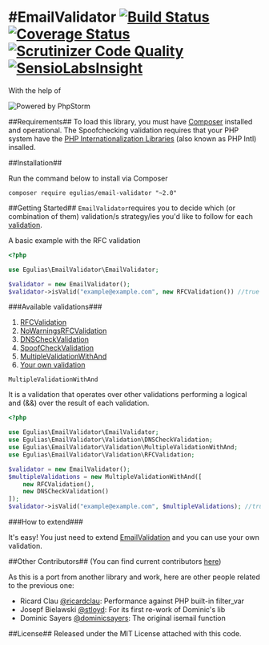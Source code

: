 #EmailValidator
[![Build Status](https://travis-ci.org/egulias/EmailValidator.png?branch=master)](https://travis-ci.org/egulias/EmailValidator) [![Coverage Status](https://coveralls.io/repos/egulias/EmailValidator/badge.png?branch=master)](https://coveralls.io/r/egulias/EmailValidator?branch=master) [![Scrutinizer Code Quality](https://scrutinizer-ci.com/g/egulias/EmailValidator/badges/quality-score.png?b=master)](https://scrutinizer-ci.com/g/egulias/EmailValidator/?branch=master) [![SensioLabsInsight](https://insight.sensiolabs.com/projects/22ba6692-9c02-42e5-a65d-1c5696bfffc6/small.png)](https://insight.sensiolabs.com/projects/22ba6692-9c02-42e5-a65d-1c5696bfffc6)
=============================
With the help of

![Powered by PhpStorm](https://www.jetbrains.com/phpstorm/documentation/docs/logo_phpstorm.png)

##Requirements##
To load this library, you must have [Composer](https://getcomposer.org) installed and operational. The Spoofchecking validation requires that your PHP system have the [PHP Internationalization Libraries](http://php.net/manual/en/book.intl.php) (also known as PHP Intl) insalled.

##Installation##

Run the command below to install via Composer

```shell
composer require egulias/email-validator "~2.0"
```

##Getting Started##
`EmailValidator`requires you to decide which (or combination of them) validation/s strategy/ies you'd like to follow for each [validation](#available-validations).

A basic example with the RFC validation
```php
<?php

use Egulias\EmailValidator\EmailValidator;

$validator = new EmailValidator();
$validator->isValid("example@example.com", new RFCValidation()) //true
```


###Available validations###

1. [RFCValidation](https://github.com/egulias/EmailValidator/blob/master/EmailValidator/Validation/RFCValidation.php)
2. [NoWarningsRFCValidation](https://github.com/egulias/EmailValidator/blob/master/EmailValidator/Validation/NoRFCWarningsValidation.php)
3. [DNSCheckValidation](https://github.com/egulias/EmailValidator/blob/master/EmailValidator/Validation/DNSCheckValidation.php)
4. [SpoofCheckValidation](https://github.com/egulias/EmailValidator/blob/master/EmailValidator/Validation/SpoofCheckValidation.php)
5. [MultipleValidationWithAnd](https://github.com/egulias/EmailValidator/blob/master/EmailValidator/Validation/MultipleValidationWithAnd.php)
6. [Your own validation](#how-to-extend)

`MultipleValidationWithAnd`

It is a validation that operates over other validations performing a logical and (&&) over the result of each validation.

```php
<?php

use Egulias\EmailValidator\EmailValidator;
use Egulias\EmailValidator\Validation\DNSCheckValidation;
use Egulias\EmailValidator\Validation\MultipleValidationWithAnd;
use Egulias\EmailValidator\Validation\RFCValidation;

$validator = new EmailValidator();
$multipleValidations = new MultipleValidationWithAnd([
    new RFCValidation(),
    new DNSCheckValidation()
]);
$validator->isValid("example@example.com", $multipleValidations); //true
```

###How to extend###

It's easy! You just need to extend [EmailValidation](https://github.com/egulias/EmailValidator/blob/master/EmailValidator/Validation/EmailValidation.php) and you can use your own validation.


##Other Contributors##
(You can find current contributors [here](https://github.com/egulias/EmailValidator/graphs/contributors))

As this is a port from another library and work, here are other people related to the previous one:

* Ricard Clau [@ricardclau](http://github.com/ricardclau):      	Performance against PHP built-in filter_var
* Josepf Bielawski [@stloyd](http://github.com/stloyd):      		For its first re-work of Dominic's lib
* Dominic Sayers [@dominicsayers](http://github.com/dominicsayers):  	The original isemail function

##License##
Released under the MIT License attached with this code.

